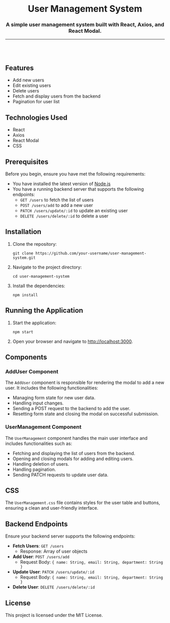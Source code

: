  <h1 align="center">User Management System</h1>
  <h3 align="center">A simple user management system built with React, Axios, and React Modal.</h3>
  <hr/>
  <br><br/>
  
  
  <h2>Features</h2>
  <ul>
    <li>Add new users</li>
    <li>Edit existing users</li>
    <li>Delete users</li>
    <li>Fetch and display users from the backend</li>
    <li>Pagination for user list</li>
  </ul>
  
  <h2>Technologies Used</h2>
  <ul>
    <li>React</li>
    <li>Axios</li>
    <li>React Modal</li>
    <li>CSS</li>
  </ul>
  
  <h2>Prerequisites</h2>
  <p>Before you begin, ensure you have met the following requirements:</p>
  <ul>
    <li>You have installed the latest version of <a href="https://nodejs.org/">Node.js</a></li>
    <li>You have a running backend server that supports the following endpoints:
      <ul>
        <li><code>GET /users</code> to fetch the list of users</li>
        <li><code>POST /users/add</code> to add a new user</li>
        <li><code>PATCH /users/update/:id</code> to update an existing user</li>
        <li><code>DELETE /users/delete/:id</code> to delete a user</li>
      </ul>
    </li>
  </ul>
  
  <h2>Installation</h2>
  <ol>
    <li>Clone the repository:
      <pre><code>git clone https://github.com/your-username/user-management-system.git</code></pre>
    </li>
    <li>Navigate to the project directory:
      <pre><code>cd user-management-system</code></pre>
    </li>
    <li>Install the dependencies:
      <pre><code>npm install</code></pre>
    </li>
  </ol>
  
  <h2>Running the Application</h2>
  <ol>
    <li>Start the application:
      <pre><code>npm start</code></pre>
    </li>
    <li>Open your browser and navigate to <a href="http://localhost:3000">http://localhost:3000</a>.</li>
  </ol>
   <h2>Components</h2>
  <h3>AddUser Component</h3>
  <p>The <code>AddUser</code> component is responsible for rendering the modal to add a new user. It includes the following functionalities:</p>
  <ul>
    <li>Managing form state for new user data.</li>
    <li>Handling input changes.</li>
    <li>Sending a POST request to the backend to add the user.</li>
    <li>Resetting form state and closing the modal on successful submission.</li>
  </ul>
  
  <h3>UserManagement Component</h3>
  <p>The <code>UserManagement</code> component handles the main user interface and includes functionalities such as:</p>
  <ul>
    <li>Fetching and displaying the list of users from the backend.</li>
    <li>Opening and closing modals for adding and editing users.</li>
    <li>Handling deletion of users.</li>
    <li>Handling pagination.</li>
    <li>Sending PATCH requests to update user data.</li>
  </ul>
  
  <h2>CSS</h2>
  <p>The <code>UserManagement.css</code> file contains styles for the user table and buttons, ensuring a clean and user-friendly interface.</p>
  
  <h2>Backend Endpoints</h2>
  <p>Ensure your backend server supports the following endpoints:</p>
  <ul>
    <li><b>Fetch Users</b>: <code>GET /users</code>
      <ul>
        <li>Response: Array of user objects</li>
      </ul>
    </li>
    <li><b>Add User</b>: <code>POST /users/add</code>
      <ul>
        <li>Request Body: <code>{ name: String, email: String, department: String }</code></li>
      </ul>
    </li>
    <li><b>Update User</b>: <code>PATCH /users/update/:id</code>
      <ul>
        <li>Request Body: <code>{ name: String, email: String, department: String }</code></li>
      </ul>
    </li>
    <li><b>Delete User</b>: <code>DELETE /users/delete/:id</code></li>
  </ul>
  <h2>License</h2>
  <p>This project is licensed under the MIT License.</p>
